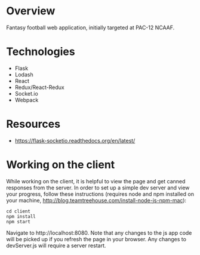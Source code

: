 # Overview
Fantasy football web application, initially targeted at PAC-12 NCAAF.

# Technologies
* Flask
* Lodash
* React
* Redux/React-Redux
* Socket.io
* Webpack

# Resources
* https://flask-socketio.readthedocs.org/en/latest/

# Working on the client

While working on the client, it is helpful to view the page and get canned responses from the server. In order to set up a simple dev server and view your progress, follow these instructions (requires node and npm installed on your machine, http://blog.teamtreehouse.com/install-node-js-npm-mac):

```
cd client
npm install
npm start
```

Navigate to http://localhost:8080. Note that any changes to the js app code will be picked up if you refresh the page in your browser. Any changes to devServer.js will require a server restart.
